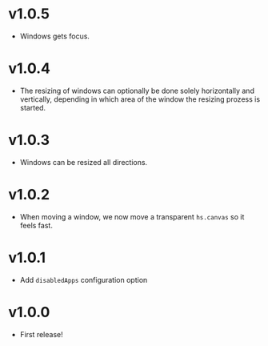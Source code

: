 # v1.0.5

* Windows gets focus.

# v1.0.4

* The resizing of windows can optionally be done solely horizontally and vertically, depending in which area of the window the resizing prozess is started.

# v1.0.3

* Windows can be resized all directions.

# v1.0.2

* When moving a window, we now move a transparent `hs.canvas` so it feels fast.

# v1.0.1

* Add `disabledApps` configuration option

# v1.0.0

* First release!
